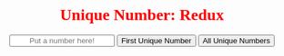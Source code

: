 <!DOCTYPE html>
<head>
  <script type="text/javascript">
    function findFirstUnique(num) {
        var uniqArr = [];
        var total = 0;
        for (let i = 0; i < num.length; i += 1) {
          if ((num.split(num[total]).length -1) === 1) {
            uniqArr.push(num[total]);
          }
          total += 1;
        }
        if (uniqArr.length === 0) {
          return "Oops, no unique numbers here!"
        }
        return "First unique number: " + uniqArr[0];
    }

    function findAllUnique(num) {
        var uniqArr = [];
        var total = 0;
        for (let i = 0; i < num.length; i += 1) {
          if ((num.split(num[total]).length -1) === 1) {
            uniqArr.push(num[total]);
          }
          total += 1;
        }
        if (uniqArr.length === 0) {
          return "Oops, no unique numbers here!"
        }
        return "All unique numbers: " + uniqArr;
    }

  </script>
</head>
<body>
<h1 style="text-align:center;color:red;font-family:Verdana;">Unique Number: Redux</h1>
<div id="formbox" style="margin:auto;text-align:center;">
<input type="text" style="text-align:center;" id="dangus" name="field" placeholder="Put a number here!">
<input type="submit" value="First Unique Number" onclick="alert(findFirstUnique(document.getElementById('dangus').value))">
<input type="submit" value="All Unique Numbers" onclick="alert(findAllUnique(document.getElementById('dangus').value))">
</div>

</body>

